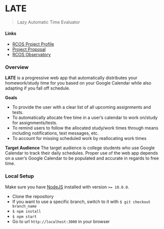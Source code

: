 # LATE

> Lazy Automatic Time Evaluator

#### Links

- [RCOS Project Profile](https://rcos.io/projects/apexal/late/profile)
- [Project Proposal](https://docs.google.com/document/d/1bq5DBvEQhnIkPUz-keMvDHq_dEQ21vwJqSUVB9zdSYk/edit)
- [RCOS Observatory](https://rcos.io/)

### Overview

**LATE** is a progressive web app that automatically distributes your homework/study time for you based on your Google Calendar while also adapting if you fall off schedule.

**Goals**

- To provide the user with a clear list of all upcoming assignments and tests.
- To automatically allocate free time in a user’s calendar to work on/study for assignments/tests.
- To remind users to follow the allocated study/work times through means including notifications, text messages, etc.
- To account for missing scheduled work by reallocating work times

**Target Audience**
The target audience is college students who use Google Calendar to track their daily schedules. Proper use of the web app depends on a user’s Google Calendar to be populated and accurate in regards to free time.

### Local Setup

Make sure you have [NodeJS](https://nodejs.org/en/download/) installed with version `>= 10.0.0`.

- Clone the repository
- If you want to use a specific branch, switch to it with `$ git checkout branch_name`
- `$ npm install`
- `$ npm start`
- Go to url `http://localhost:3000` in your browser
